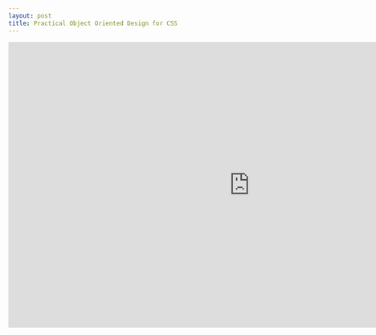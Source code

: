 ```yaml
---
layout: post
title: Practical Object Oriented Design for CSS
---
```


<iframe src="https://docs.google.com/presentation/d/1xDy_mX6RDM45ZJvRXlKqSrCN_dAmIUn8dpCiozIxjkk/embed?start=false&loop=false&delayms=3000" frameborder="0" width="960" height="569" allowfullscreen="true" mozallowfullscreen="true" webkitallowfullscreen="true"></iframe>
